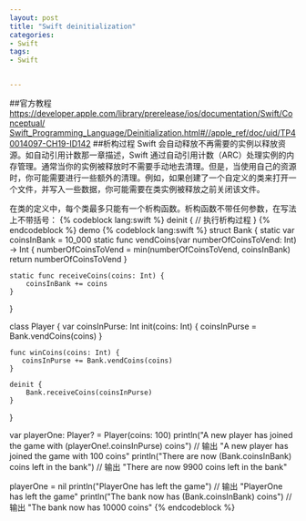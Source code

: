 ```yaml
---
layout: post
title: "Swift deinitialization"
categories:
- Swift
tags:
- Swift


---
```

##官方教程
[https://developer.apple.com/library/prerelease/ios/documentation/Swift/Conceptual/  Swift_Programming_Language/Deinitialization.html#//apple_ref/doc/uid/TP40014097-CH19-ID142](https://developer.apple.com/library/prerelease/ios/documentation/Swift/Conceptual/Swift_Programming_Language/Deinitialization.html#//apple_ref/doc/uid/TP40014097-CH19-ID142)
##析构过程
Swift 会自动释放不再需要的实例以释放资源。如自动引用计数那一章描述，Swift 通过自动引用计数（ARC）处理实例的内存管理。通常当你的实例被释放时不需要手动地去清理。但是，当使用自己的资源时，你可能需要进行一些额外的清理。例如，如果创建了一个自定义的类来打开一个文件，并写入一些数据，你可能需要在类实例被释放之前关闭该文件。

在类的定义中，每个类最多只能有一个析构函数。析构函数不带任何参数，在写法上不带括号：
{% codeblock lang:swift  %}
deinit {
    // 执行析构过程
}
{% endcodeblock %}
demo
{% codeblock lang:swift  %}
struct Bank {
    static var coinsInBank = 10_000
    static func vendCoins(var numberOfCoinsToVend: Int) -> Int {
        numberOfCoinsToVend = min(numberOfCoinsToVend, coinsInBank)
        return numberOfCoinsToVend
    }
    
    static func receiveCoins(coins: Int) {
        coinsInBank += coins
    }
}


class Player {
    var coinsInPurse: Int
    init(coins: Int) {
        coinsInPurse = Bank.vendCoins(coins)
    }
    
    func winCoins(coins: Int) {
       coinsInPurse += Bank.vendCoins(coins)
    }
    
    deinit {
        Bank.receiveCoins(coinsInPurse)
    }
}

var playerOne: Player? = Player(coins: 100)
println("A new player has joined the game with \(playerOne!.coinsInPurse) coins")
// 输出 "A new player has joined the game with 100  coins"
println("There are now \(Bank.coinsInBank) coins left   in the bank")
// 输出 "There are now 9900 coins left in the bank"

playerOne = nil
println("PlayerOne has left the game")
// 输出 "PlayerOne has left the game"
println("The bank now has \(Bank.coinsInBank) coins")
// 输出 "The bank now has 10000 coins"
{% endcodeblock %}